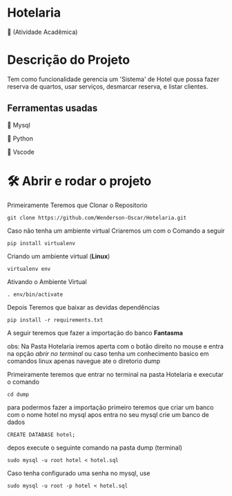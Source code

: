 <h1> Hotelaria </h1>
🏫 (Atividade Acadêmica)

# Descrição do Projeto

Tem como funcionalidade  gerencia um 'Sistema' de Hotel que possa fazer reserva de quartos, usar serviços, desmarcar reserva, e listar clientes.

## Ferramentas usadas
🏦 Mysql

🐍 Python

🔨 Vscode

# 🛠️ Abrir e rodar o projeto


Primeiramente Teremos que Clonar o Repositorio
```
git clone https://github.com/Wenderson-Oscar/Hotelaria.git
```
Caso não tenha um ambiente virtual Criaremos um com o Comando a seguir
```
pip install virtualenv
```
Criando um ambiente virtual (**Linux**)

```
virtualenv env
```
Ativando o Ambiente Virtual
```
. env/bin/activate
```
Depois Teremos que baixar as devidas dependências
```
pip install -r requirements.txt
```
A seguir teremos que fazer a importação do banco **Fantasma**

obs: Na Pasta Hotelaria iremos aperta com o botão direito no mouse e entra na opção *abrir no terminal* ou caso tenha um conhecimento basico em comandos linux apenas navegue ate o diretorio dump 

Primeiramente teremos que entrar no terminal na pasta Hotelaria e executar o comando
```
cd dump
```
para podermos fazer a importação primeiro teremos que criar um banco com o nome hotel no mysql apos entra no seu mysql crie um banco de dados
```
CREATE DATABASE hotel;
```
depos execute o seguinte comando na pasta dump (terminal)
```
sudo mysql -u root hotel < hotel.sql
```
Caso tenha configurado uma senha no mysql, use
```
sudo mysql -u root -p hotel < hotel.sql
```